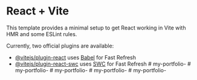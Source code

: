 # React + Vite

This template provides a minimal setup to get React working in Vite with HMR and some ESLint rules.

Currently, two official plugins are available:

- [@vitejs/plugin-react](https://github.com/vitejs/vite-plugin-react/blob/main/packages/plugin-react/README.md) uses [Babel](https://babeljs.io/) for Fast Refresh
- [@vitejs/plugin-react-swc](https://github.com/vitejs/vite-plugin-react-swc) uses [SWC](https://swc.rs/) for Fast Refresh
#   m y - p o r t f o l i o -  
 #   m y - p o r t f o l i o -  
 #   m y - p o r t f o l i o -  
 #   m y - p o r t f o l i o -  
 #   m y - p o r t f o l i o -  
 